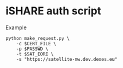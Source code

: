 # iSHARE auth script

Example

```
python make_request.py \
    -c $CERT_FILE \
    -p $PASSWD \
    -t $SAT_EORI \
    -s "https://satellite-mw.dev.dexes.eu"
```
